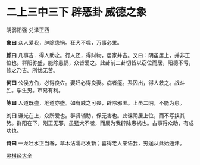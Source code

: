 # 二上三中三下 辟恶卦 威德之象

阴弱阳强 兑泽正西

**象曰** 众人爱我，辟除患祸。狂犬不噬，万事必果。

**颜曰** 凡事吉．得人助之。行人还，得财物，居家并吉。又曰：阴虽居上，并非正位也。群阳弥盛，能除患祸，众皆爱之。此卦前二卦切皆以窃位而居，阳德不亏，修之乃吉。所忧无苦。

**何曰** 公侯方伯，必得良佐。娶妇必得良妻。病者瘥。系囚出，得人救之。战斗胜。孕生男。市易有利。

**陈曰** 人道既盛，地道亦盛。如有威之可畏，辟除邪匿。上虽二阴，不能为患。

**刘曰** 谦光在上，众所爱也。群贤辅助，保无害也。此课阴居上位，而不写挟其势。群阳在下，刚正无邪，虽猛犬不噬，而反为我辟除患祸也。占事得众助，有成功也。

**诗曰** 一龙吐水正当春，草木沾濡尽发新；喜得老人亲语我，穷途从此始通津。

[灵棋经大全](README.md)
